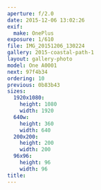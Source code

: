 ```yaml
---
aperture: f/2.0
date: 2015-12-06 13:02:26
exif:
  make: OnePlus
exposure: 1/610
file: IMG_20151206_130224
gallery: 2015-coastal-path-1
layout: gallery-photo
model: One A0001
next: 97f4b34
ordering: 10
previous: 0b83b43
sizes:
  1920x1080:
    height: 1080
    width: 1920
  640w:
    height: 360
    width: 640
  200x200:
    height: 200
    width: 200
  96x96:
    height: 96
    width: 96
title: 
---
```

